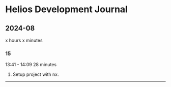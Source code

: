 # Helios Development Journal

## 2024-08

x hours x minutes

### 15

13:41 - 14:09
28 minutes

1. Setup project with nx.

---
